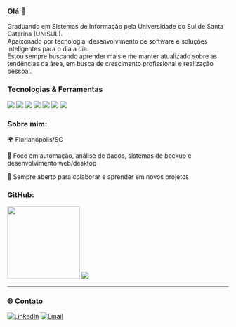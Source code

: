 <h3 align="left">Olá 👋</h3>
<p align="left">
  Graduando em Sistemas de Informação pela Universidade do Sul de Santa Catarina (UNISUL).<br>
  Apaixonado por tecnologia, desenvolvimento de software e soluções inteligentes para o dia a dia.<br>
  Estou sempre buscando aprender mais e me manter atualizado sobre as tendências da área, em busca de crescimento profissional e realização pessoal.
</p>

### Tecnologias & Ferramentas

<p align="left">
  <img src="https://img.shields.io/badge/Python-3776AB?style=for-the-badge&logo=python&logoColor=white" />
  <img src="https://img.shields.io/badge/Django-092E20?style=for-the-badge&logo=django&logoColor=white" />
  <img src="https://img.shields.io/badge/SQL-316192?style=for-the-badge&logo=sqlite&logoColor=white" />
  <img src="https://img.shields.io/badge/Java-ED8B00?style=for-the-badge&logo=java&logoColor=white" />
  <img src="https://img.shields.io/badge/Delphi-EF2D2D?style=for-the-badge&logoColor=white" />
  <img src="https://img.shields.io/badge/Git-F05032?style=for-the-badge&logo=git&logoColor=white" />
  <img src="https://img.shields.io/badge/Backup-000000?style=for-the-badge&logo=server&logoColor=white" />
</p>

### Sobre mim:

🌍 Florianópolis/SC

🎯 Foco em automação, análise de dados, sistemas de backup e desenvolvimento web/desktop

🤝 Sempre aberto para colaborar e aprender em novos projetos

### GitHub:

<p align="left">
  <img src="https://github-readme-stats.vercel.app/api?username=PabloLino&show_icons=true&theme=tokyonight" height="165"/>
  <img src="https://github-readme-stats.vercel.app/api/top-langs/?username=PabloLino&layout=compact&theme=tokyonight"/>
</p>

---

### 🌐 Contato

[![LinkedIn](https://img.shields.io/badge/-LinkedIn-0A66C2?style=for-the-badge&logo=linkedin&logoColor=white)](https://www.linkedin.com/in/seu-linkedin-aqui)
[![Email](https://img.shields.io/badge/-Email-EA4335?style=for-the-badge&logo=gmail&logoColor=white)](mailto:seuemail@exemplo.com)
